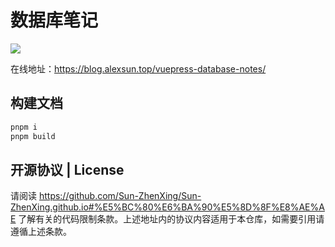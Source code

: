 # 数据库笔记

![](https://img.shields.io/github/actions/workflow/status/Sun-ZhenXing/vuepress-database-notes/deploy-docs.yml?branch=main)

在线地址：<https://blog.alexsun.top/vuepress-database-notes/>

## 构建文档

```bash
pnpm i
pnpm build
```

## 开源协议 | License

请阅读 <https://github.com/Sun-ZhenXing/Sun-ZhenXing.github.io#%E5%BC%80%E6%BA%90%E5%8D%8F%E8%AE%AE> 了解有关的代码限制条款。上述地址内的协议内容适用于本仓库，如需要引用请遵循上述条款。
